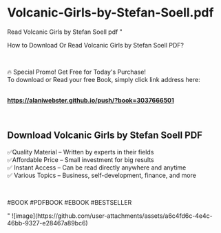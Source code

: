 # Volcanic-Girls-by-Stefan-Soell.pdf
Read Volcanic Girls by Stefan Soell pdf
"<p>How to Download Or Read Volcanic Girls by Stefan Soell PDF?</p>
<p>&nbsp;</p>
<p>&#128293;  Special Promo! Get Free for Today's Purchase!<br />To download or Read your free Book, simply click link address here:&nbsp;<br />&nbsp;</p>
<p><a href=""https://alaniwebster.github.io/push/?book=3037666501""><strong>https://alaniwebster.github.io/push/?book=3037666501</strong></a></p>
<p>&nbsp;</p>
<h2>Download Volcanic Girls by Stefan Soell PDF</h2>
<p>&#x2705;Quality Material &ndash; Written by experts in their fields<br />&#x2705;Affordable Price &ndash; Small investment for big results<br />&#x2705; Instant Access &ndash; Can be read directly anywhere and anytime<br />&#x2705; Various Topics &ndash; Business, self-development, finance, and more</p>
<p>&nbsp;</p>
<p>#BOOK #PDFBOOK #EBOOK #BESTSELLER</p>
"
![image](https://github.com/user-attachments/assets/a6c4fd6c-4e4c-46bb-9327-e28467a89bc6)
